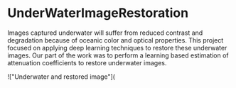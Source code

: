# UnderWaterImageRestoration

Images captured underwater will suffer from reduced contrast and degradation because of oceanic color and optical properties. This project focused on applying deep learning techniques to restore these underwater images. Our part of the work was to perform a learning based estimation of attenuation coefficients to restore underwater images.

!["Underwater and restored image"](
